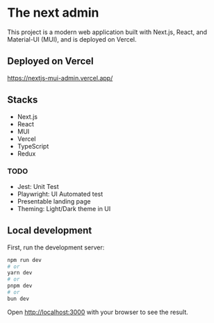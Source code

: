 # The next admin
This project is a modern web application built with Next.js, React, and Material-UI (MUI), and is deployed on Vercel.

## Deployed on Vercel
https://nextjs-mui-admin.vercel.app/

## Stacks
- Next.js
- React
- MUI
- Vercel
- TypeScript
- Redux

### TODO
- Jest: Unit Test 
- Playwright: UI Automated test
- Presentable landing page
- Theming: Light/Dark theme in UI

## Local development

First, run the development server:

```bash
npm run dev
# or
yarn dev
# or
pnpm dev
# or
bun dev
```
Open [http://localhost:3000](http://localhost:3000) with your browser to see the result.
